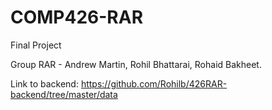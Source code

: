 # COMP426-RAR
Final Project

Group RAR - Andrew Martin, Rohil Bhattarai, Rohaid Bakheet.

Link to backend: https://github.com/Rohilb/426RAR-backend/tree/master/data